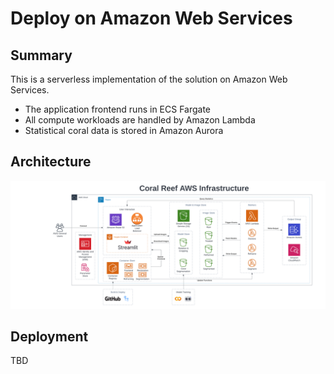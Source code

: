 # Deploy on Amazon Web Services 

## Summary
This is a serverless implementation of the solution on Amazon Web Services. 

- The application frontend runs in ECS Fargate
- All compute workloads are handled by Amazon Lambda
- Statistical coral data is stored in Amazon Aurora

## Architecture 
![](imgs/architecture-serverless.png)

## Deployment 
TBD
